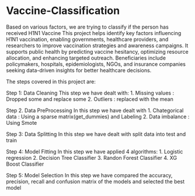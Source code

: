 # Vaccine-Classification
Based on various factors, we are trying to classify if the person has received H1N1 Vaccine
This project helps identify key factors influencing H1N1 vaccination, enabling governments, healthcare providers, and researchers to improve vaccination strategies and awareness campaigns. It supports public health by predicting vaccine hesitancy, optimizing resource allocation, and enhancing targeted outreach. Beneficiaries include policymakers, hospitals, epidemiologists, NGOs, and insurance companies seeking data-driven insights for better healthcare decisions.

The steps covered in this project are:

Step 1: Data Cleaning
      This step we have dealt with:
        1. Missing values : Dropped some and replace some 
        2. Outliers : replaced with the mean

Step 2. Data PreProcessing
      In this step we have dealt with
	1. Chategorical data : Using a sparse matrix(get_dummies) and Labeling
	2. Data imbalance : Using Smote 
						
Step 3: Data Splitting
     In this step we have dealt with split data into test and train

Step 4: Model Fitting
     In this step we have applied 4 algorithms:
	1. Logistic regression
	2. Decision Tree Classifier
	3. Randon Forest Classifier
					4. XG Boost Classifier

Step 5: Model Selection
     In this step we have compared the accuracy, precision, recall and confusion matrix of the models and selected the best model

					

					

